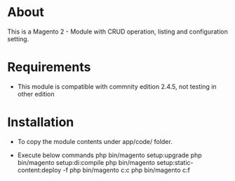 # About
This is a Magento 2 - Module with CRUD operation, listing and configuration setting.

# Requirements

- This module is compatible with commnity edition 2.4.5, not testing in other edition

# Installation

- To copy the module contents under app/code/ folder.

- Execute below commands
        php bin/magento setup:upgrade
        php bin/magento setup:di:compile
        php bin/magento setup:static-content:deploy -f
        php bin/magento c:c
        php bin/magento c:f
